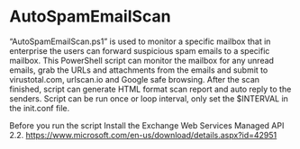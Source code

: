 # AutoSpamEmailScan
“AutoSpamEmailScan.ps1” is used to monitor a specific mailbox that in enterprise the users can forward suspicious spam emails to a  specific mailbox. 
This PowerShell script can monitor the mailbox for any unread emails, grab the URLs and attachments from the emails and submit to virustotal.com, urlscan.io and Google safe browsing.
After the scan finished, script can generate HTML format scan report and auto reply to the senders.
Script can be run once or loop interval, only set the $INTERVAL in the init.conf file.

Before you run the script Install the Exchange Web Services Managed API 2.2. 
https://www.microsoft.com/en-us/download/details.aspx?id=42951
